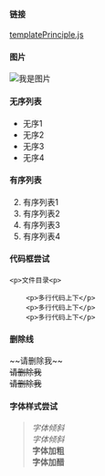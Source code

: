 #### 链接
[templatePrinciple.js]:/templatePrinciple.js  "title"
[templatePrinciple.js]

#### 图片
![我是图片](https://webappcommon.oss-cn-beijing.aliyuncs.com/common/menuIcon4_act.png)

#### 无序列表
* 无序1
* 无序2
* 无序3
* 无序4

#### 有序列表
2. 有序列表1
3. 有序列表2
4. 有序列表3
5. 有序列表4

#### 代码框尝试
` <p>文件目录<p> `

```
    <p>多行代码上下</p>
    <p>多行代码上下</p>
    <p>多行代码上下</p>
```


#### 删除线
\~\~请删除我\~\~<br>
~~请删除我~~<br>
<del>请删除我</del><br>

#### 字体样式尝试
> *字体倾斜*<br>
> _字体倾斜_<br>
> **字体加粗**<br>
> __字体加醋__<br>


